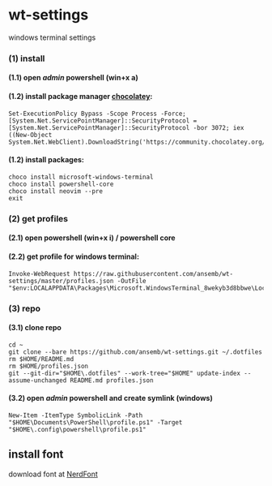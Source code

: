 # wt-settings
windows terminal settings

### (1) install

#### (1.1) open *admin* powershell (**win+x** **a**)

#### (1.2) install package manager [chocolatey](https://chocolatey.org/install):

```
Set-ExecutionPolicy Bypass -Scope Process -Force; [System.Net.ServicePointManager]::SecurityProtocol = [System.Net.ServicePointManager]::SecurityProtocol -bor 3072; iex ((New-Object System.Net.WebClient).DownloadString('https://community.chocolatey.org/install.ps1'))
```

#### (1.2) install packages:
```
choco install microsoft-windows-terminal
choco install powershell-core
choco install neovim --pre 
exit
```

### (2) get profiles

#### (2.1) open powershell (**win+x** **i**) / powershell core

#### (2.2) get profile for windows terminal:
```
Invoke-WebRequest https://raw.githubusercontent.com/ansemb/wt-settings/master/profiles.json -OutFile "$env:LOCALAPPDATA\Packages\Microsoft.WindowsTerminal_8wekyb3d8bbwe\LocalState\settings.json"
```

### (3) repo
#### (3.1) clone repo
```
cd ~
git clone --bare https://github.com/ansemb/wt-settings.git ~/.dotfiles
rm $HOME/README.md
rm $HOME/profiles.json 
git --git-dir="$HOME\.dotfiles" --work-tree="$HOME" update-index --assume-unchanged README.md profiles.json
```
#### (3.2) open *admin* powershell and create symlink (windows)
```
New-Item -ItemType SymbolicLink -Path "$HOME\Documents\PowerShell\profile.ps1" -Target "$HOME\.config\powershell\profile.ps1"
```


## install font
download font at [NerdFont](https://www.nerdfonts.com/font-downloads)
